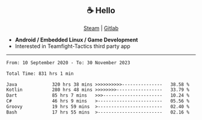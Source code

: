 <h2 align="center"> ☕ Hello </h2>

<p align="center">
  <a href="https://steamcommunity.com/id/Niforances/">Steam</a> |
  <a href="https://gitlab.com/niforances">Gitlab</a>
</p>

 - **Android / Embedded Linux / Game Development**
 - Interested in Teamfight-Tactics third party app

------

<!--START_SECTION:waka-->

```txt
From: 10 September 2020 - To: 30 November 2023

Total Time: 831 hrs 1 min

Java             320 hrs 38 mins >>>>>>>>>>---------------   38.58 %
Kotlin           280 hrs 48 mins >>>>>>>>-----------------   33.79 %
Dart             85 hrs 7 mins   >>>----------------------   10.24 %
C#               46 hrs 9 mins   >------------------------   05.56 %
Groovy           19 hrs 59 mins  >------------------------   02.40 %
Bash             17 hrs 55 mins  >------------------------   02.16 %
```

<!--END_SECTION:waka-->
